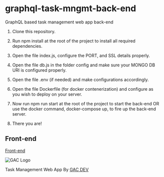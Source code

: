 # graphql-task-mngmt-back-end
GraphQL based task management web app back-end

1. Clone this repository.

2. Run npm install at the root of the project to install all required dependencies.

3. Open the file index.js, configure the PORT, and SSL details properly.

4. Open the file db.js in the folder config and make sure your MONGO DB URI is configured properly.

5. Open the file .env (if needed) and make configurations accordingly.

6. Open the file Dockerfile (for docker contenerization) and configure as you wish to deploy on your server.

7. Now run npm run start at the root of the project to start the back-end OR use the docker command, docker-compose up, to fire up the back-end server.

8. There you are!

## Front-end

[Front-end](https://github.com/affkoul/graphql-task-mngmt-front-end)

![GAC Logo](https://geniusandcourage.com/favicon.ico)

Task Management Web App By [GAC DEV](https://geniusandcourage.com)

